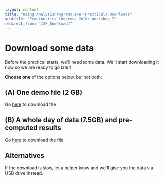 ```yaml
---
layout: content
title: "Using AnalysisPrograms.exe (Practical) Downloads"
subtitle: "Ecoacoustics Congress 2018: Workshop 7"
redirect_from: "/AP_Download/"
---
```


# Download some data

Before the practical starts, we'll need some data. We'll start downloading it now
so we are ready to go later!

**Choose one** of the options below, but not both:

## (A) One demo file (2 GB)

Go [here](https://s3-ap-southeast-2.amazonaws.com/workshop7/SM304256_0%2B1_20151114_030000%2B1100.wav) to download the 

## (B) A whole day of data (7.5GB) and pre-computed results

Go [here](https://s3-ap-southeast-2.amazonaws.com/workshop7/Workshop7Data.zip) to download the file



## Alternatives

If the download is slow, let a helper know and we'll give you the data via USB
drive instead.
